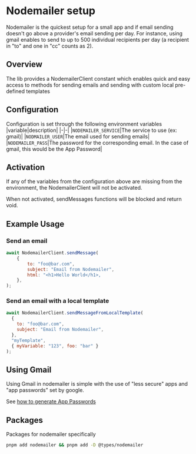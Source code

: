 # Nodemailer setup

Nodemailer is the quickest setup for a small app and if email sending doesn't go above a provider's email sending per day. For instance, using gmail enables to send to up to 500 individual recipients per day (a recipient in "to" and one in "cc" counts as 2).

## Overview

The lib provides a NodemailerClient constant which enables quick and easy access to methods for sending emails and sending with custom local pre-defined templates

## Configuration

Configuration is set through the following environment variables
|variable|description|
|-|-|
|`NODEMAILER_SERVICE`|The service to use (ex: gmail)|
|`NODMAILER_USER`|The email used for sending emails|
|`NODEMAILER_PASS`|The password for the corresponding email. In the case of gmail, this would be the App Password|

## Activation

If any of the variables from the configuration above are missing from the environment, the NodemailerClient will not be activated.

When not activated, sendMessages functions will be blocked and return void.

## Example Usage

### Send an email

```js
await NodemailerClient.sendMessage(
    {
        to: "foo@bar.com",
        subject: "Email from Nodemailer",
        html: "<h1>Hello World</h1>,
    },
);
```

### Send an email with a local template

```js
await NodemailerClient.sendMessageFromLocalTemplate(
  {
    to: "foo@bar.com",
    subject: "Email from Nodemailer",
  },
  "myTemplate",
  { myVariable: "123", foo: "bar" }
);
```

## Using Gmail

Using Gmail in nodemailer is simple with the use of "less secure" apps and "app passwords" set by google.

See [how to generate App Passwords](https://knowledge.workspace.google.com/kb/how-to-generate-an-app-passwords-000009237)

## Packages

Packages for nodemailer specifically

```bash
pnpm add nodemailer && pnpm add -D @types/nodemailer
```
